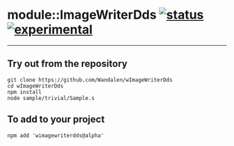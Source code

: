 
# module::ImageWriterDds  [![status](https://github.com/Wandalen/wImageWriterDds/workflows/publish/badge.svg)](https://github.com/Wandalen/wImageWriterDds/actions?query=workflow%3Apublish) [![experimental](https://img.shields.io/badge/stability-experimental-orange.svg)](https://github.com/emersion/stability-badges#experimental)

___

## Try out from the repository
```
git clone https://github.com/Wandalen/wImageWriterDds
cd wImageWriterDds
npm install
node sample/trivial/Sample.s
```

## To add to your project
```
npm add 'wimagewriterdds@alpha'
```




